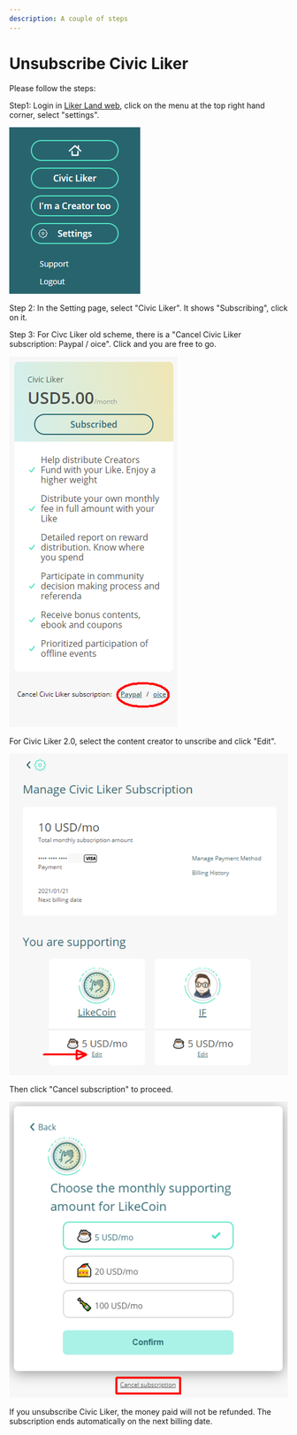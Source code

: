 ```yaml
---
description: A couple of steps
---
```


# Unsubscribe Civic Liker

Please follow the steps:

Step1: Login in [Liker Land web](https://liker.land/), click on the menu at the top right hand corner, select "settings".

![](../../.gitbook/assets/subscribe-civic-liker-1-en.png)

Step 2: In the Setting page, select "Civic Liker". It shows "Subscribing", click on it.

Step 3: For Civc Liker old scheme, there is a "Cancel Civic Liker subscription: Paypal / oice". Click and you are free to go.

![](../../.gitbook/assets/subscribe-civic-liker-3-en.png)

For Civic Liker 2.0, select the content creator to unscribe and click "Edit".

![](../../.gitbook/assets/unsubscribe-civic-liker-twopointzero-2-en.png)

Then click "Cancel subscription" to proceed.

![](../../.gitbook/assets/subscribe-civic-liker-twopointzero-1-en.png)

If you unsubscribe Civic Liker, the money paid will not be refunded. The subscription ends automatically on the next billing date.

